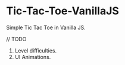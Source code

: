# Tic-Tac-Toe-VanillaJS
Simple Tic Tac Toe in Vanilla JS.

// TODO

1. Level difficulties.
2. UI Animations.
